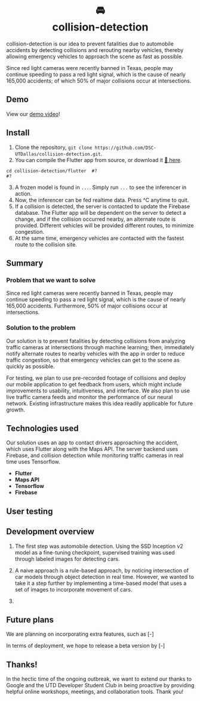<h1 align="center">
  <span>🚘</span><br/>
  collision-detection
</h1>

collision-detection is our idea to prevent fatalities due to automobile accidents by detecting collisions and rerouting nearby vehicles, thereby allowing emergency vehicles to approach the scene as fast as possible. 

Since red light cameras were recently banned in Texas, people may continue speeding to pass a red light signal, which is the cause of nearly 165,000 accidents; of which 50% of major collisions occur at intersections.

## Demo

View our [demo video](https://youtube.com)!

## Install
1. Clone the repository, `git clone https://github.com/DSC-UTDallas/collision-detection.git`.
2. You can compile the Flutter app from source, or download it [📲 here]().
```
cd collision-detection/flutter  #?
#?
```
3. A frozen model is found in `...`. Simply run `...` to see the inferencer in action. 
4. Now, the inferencer can be fed realtime data. Press ^C anytime to quit.
5. If a collision is detected, the server is contacted to update the Firebase database. The Flutter app will be dependent on the server to detect a change, and if the collision occurred nearby, an alternate route is provided. Different vehicles will be provided different routes, to minimize congestion.
6. At the same time, emergency vehicles are contacted with the fastest route to the collision site.

## Summary


### Problem that we want to solve
Since red light cameras were recently banned in Texas, people may continue speeding to pass a red light signal, which is the cause of nearly 165,000 accidents. Furthermore, 50% of major collisions occur at intersections.

### Solution to the problem
Our solution is to prevent fatalities by detecting collisions from analyzing traffic cameras at intersections through machine learning; then, immediately notify alternate routes to nearby vehicles with the app in order to reduce traffic congestion, so that emergency vehicles can get to the scene as quickly as possible. 

For testing, we plan to use pre-recorded footage of collisions and deploy our mobile application to get feedback from users, which might include improvements to usability, intuitiveness, and interface. We also plan to use live traffic camera feeds and monitor the performance of our neural network. Existing infrastructure makes this idea readily applicable for future growth.
<!-- tree command on dir -->

## Technologies used
Our solution uses an app to contact drivers approaching the accident, which uses Flutter along with the Maps API. The server backend uses Firebase, and collision detection while monitoring traffic cameras in real time uses Tensorflow.

* **Flutter**
* **Maps API**
* **Tensorflow**
* **Firebase**

## User testing

## Development overview
1. The first step was automobile detection. Using the SSD Inception v2 model as a fine-tuning checkpoint, supervised training was used through labeled images for detecting cars. 

2. A naive approach is a rule-based approach, by noticing intersection of car models through object detection in real time. However, we wanted to take it a step further by implementing a time-based model that uses a set of images to incorporate movement of cars.

3. 

## Future plans

We are planning on incorporating extra features, such as [-]

In terms of deployment, we hope to release a beta version by [-] 

## Thanks!
In the hectic time of the ongoing outbreak, we want to extend our thanks to Google and the UTD Developer Student Club in being proactive by providing helpful online workshops, meetings, and collaboration tools. Thank you!
